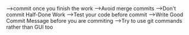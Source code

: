   -->commit once you finish the work
  -->Avoid merge commits
  -->Don't commit Half-Done Work
  -->Test your code before commit
  -->Write Good Commit Message before you are commiting
  -->Try to use git commands rather than GUI too
